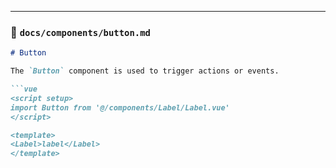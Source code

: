 
---

### 🔘 `docs/components/button.md`

```md
# Button

The `Button` component is used to trigger actions or events.

```vue
<script setup>
import Button from '@/components/Label/Label.vue'
</script>

<template>
<Label>label</Label>
</template>
